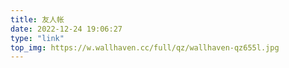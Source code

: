 ```yaml
---
title: 友人帐
date: 2022-12-24 19:06:27
type: "link"
top_img: https://w.wallhaven.cc/full/qz/wallhaven-qz655l.jpg
---
```

